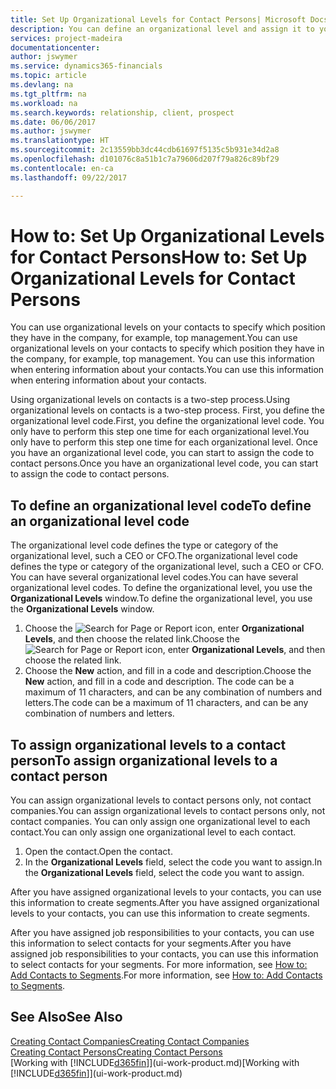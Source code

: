 ```yaml
---
title: Set Up Organizational Levels for Contact Persons| Microsoft Docs
description: You can define an organizational level and assign it to your contact to indicate the position they have in their company, for example, top management.
services: project-madeira
documentationcenter: 
author: jswymer
ms.service: dynamics365-financials
ms.topic: article
ms.devlang: na
ms.tgt_pltfrm: na
ms.workload: na
ms.search.keywords: relationship, client, prospect
ms.date: 06/06/2017
ms.author: jswymer
ms.translationtype: HT
ms.sourcegitcommit: 2c13559bb3dc44cdb61697f5135c5b931e34d2a8
ms.openlocfilehash: d101076c8a51b1c7a79606d207f79a826c89bf29
ms.contentlocale: en-ca
ms.lasthandoff: 09/22/2017

---
```

# <a name="how-to-set-up-organizational-levels-for-contact-persons"></a><span data-ttu-id="9577d-103">How to: Set Up Organizational Levels for Contact Persons</span><span class="sxs-lookup"><span data-stu-id="9577d-103">How to: Set Up Organizational Levels for Contact Persons</span></span>
<span data-ttu-id="9577d-104">You can use organizational levels on your contacts to specify which position they have in the company, for example, top management.</span><span class="sxs-lookup"><span data-stu-id="9577d-104">You can use organizational levels on your contacts to specify which position they have in the company, for example, top management.</span></span> <span data-ttu-id="9577d-105">You can use this information when entering information about your contacts.</span><span class="sxs-lookup"><span data-stu-id="9577d-105">You can use this information when entering information about your contacts.</span></span>

<span data-ttu-id="9577d-106">Using organizational levels on contacts is a two-step process.</span><span class="sxs-lookup"><span data-stu-id="9577d-106">Using organizational levels on contacts is a two-step process.</span></span> <span data-ttu-id="9577d-107">First, you define the organizational level code.</span><span class="sxs-lookup"><span data-stu-id="9577d-107">First, you define the organizational level code.</span></span> <span data-ttu-id="9577d-108">You only have to perform this step one time for each organizational level.</span><span class="sxs-lookup"><span data-stu-id="9577d-108">You only have to perform this step one time for each organizational level.</span></span> <span data-ttu-id="9577d-109">Once you have an organizational level code, you can start to assign the code to contact persons.</span><span class="sxs-lookup"><span data-stu-id="9577d-109">Once you have an organizational level code, you can start to assign the code to contact persons.</span></span>

## <a name="to-define-an-organizational-level-code"></a><span data-ttu-id="9577d-110">To define an organizational level code</span><span class="sxs-lookup"><span data-stu-id="9577d-110">To define an organizational level code</span></span>
<span data-ttu-id="9577d-111">The organizational level code defines the type or category of the organizational level, such a CEO  or CFO.</span><span class="sxs-lookup"><span data-stu-id="9577d-111">The organizational level code defines the type or category of the organizational level, such a CEO  or CFO.</span></span> <span data-ttu-id="9577d-112">You can have several organizational level codes.</span><span class="sxs-lookup"><span data-stu-id="9577d-112">You can have several organizational level codes.</span></span> <span data-ttu-id="9577d-113">To define the organizational level, you use the **Organizational Levels** window.</span><span class="sxs-lookup"><span data-stu-id="9577d-113">To define the organizational level, you use the **Organizational Levels** window.</span></span>

1. <span data-ttu-id="9577d-114">Choose the ![Search for Page or Report](media/ui-search/search_small.png "Search for Page or Report icon") icon, enter **Organizational Levels**, and then choose the related link.</span><span class="sxs-lookup"><span data-stu-id="9577d-114">Choose the ![Search for Page or Report](media/ui-search/search_small.png "Search for Page or Report icon") icon, enter **Organizational Levels**, and then choose the related link.</span></span>
2. <span data-ttu-id="9577d-115">Choose the **New** action, and fill in a code and description.</span><span class="sxs-lookup"><span data-stu-id="9577d-115">Choose the **New** action, and fill in a code and description.</span></span> <span data-ttu-id="9577d-116">The code can be a maximum of 11 characters, and can be any combination of numbers and letters.</span><span class="sxs-lookup"><span data-stu-id="9577d-116">The code can be a maximum of 11 characters, and can be any combination of numbers and letters.</span></span>

## <a name="to-assign-organizational-levels-to-a-contact-person"></a><span data-ttu-id="9577d-117">To assign organizational levels to a contact person</span><span class="sxs-lookup"><span data-stu-id="9577d-117">To assign organizational levels to a contact person</span></span>
<span data-ttu-id="9577d-118">You can assign organizational levels to contact persons only, not contact companies.</span><span class="sxs-lookup"><span data-stu-id="9577d-118">You can assign organizational levels to contact persons only, not contact companies.</span></span> <span data-ttu-id="9577d-119">You can only assign one organizational level to each contact.</span><span class="sxs-lookup"><span data-stu-id="9577d-119">You can only assign one organizational level to each contact.</span></span>

1. <span data-ttu-id="9577d-120">Open the contact.</span><span class="sxs-lookup"><span data-stu-id="9577d-120">Open the contact.</span></span>
2. <span data-ttu-id="9577d-121">In the **Organizational Levels** field, select the code you want to assign.</span><span class="sxs-lookup"><span data-stu-id="9577d-121">In the **Organizational Levels** field, select the code you want to assign.</span></span>

<span data-ttu-id="9577d-122">After you have assigned organizational levels to your contacts, you can use this information to create segments.</span><span class="sxs-lookup"><span data-stu-id="9577d-122">After you have assigned organizational levels to your contacts, you can use this information to create segments.</span></span>

<span data-ttu-id="9577d-123">After you have assigned job responsibilities to your contacts, you can use this information to select contacts for your segments.</span><span class="sxs-lookup"><span data-stu-id="9577d-123">After you have assigned job responsibilities to your contacts, you can use this information to select contacts for your segments.</span></span> <span data-ttu-id="9577d-124">For more information, see [How to: Add Contacts to Segments](marketing-add-contact-segment.md).</span><span class="sxs-lookup"><span data-stu-id="9577d-124">For more information, see [How to: Add Contacts to Segments](marketing-add-contact-segment.md).</span></span>

## <a name="see-also"></a><span data-ttu-id="9577d-125">See Also</span><span class="sxs-lookup"><span data-stu-id="9577d-125">See Also</span></span>
[<span data-ttu-id="9577d-126">Creating Contact Companies</span><span class="sxs-lookup"><span data-stu-id="9577d-126">Creating Contact Companies</span></span>](marketing-create-contact-companies.md)  
[<span data-ttu-id="9577d-127">Creating Contact Persons</span><span class="sxs-lookup"><span data-stu-id="9577d-127">Creating Contact Persons</span></span>](marketing-create-contact-persons.md)  
<span data-ttu-id="9577d-128">[Working with [!INCLUDE[d365fin](includes/d365fin_md.md)]](ui-work-product.md)</span><span class="sxs-lookup"><span data-stu-id="9577d-128">[Working with [!INCLUDE[d365fin](includes/d365fin_md.md)]](ui-work-product.md)</span></span>  

